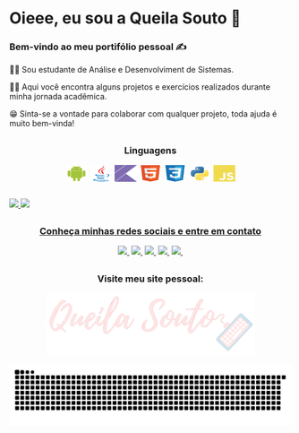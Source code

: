 


<h1> Oieee, eu sou a Queila Souto 👋</h1>
 <h3> Bem-vindo ao meu portifólio pessoal ✍</h3>
  <p>👩‍🎓 Sou estudante de Análise e Desenvolviment de Sistemas.
  <p>👩‍💻 Aqui você encontra alguns projetos e exercícios realizados durante minha jornada acadêmica.
  <p>😁 Sinta-se a vontade para colaborar com qualquer projeto, toda ajuda é muito bem-vinda!


##

<div align=center style="display: inline_block">
 <h3> Linguagens </h3>

  <img align="center" height="30" width="40" src="https://github.com/devicons/devicon/blob/master/icons/android/android-plain.svg" >
  <img align="center" height="30" width="40" src="https://github.com/devicons/devicon/blob/master/icons/java/java-original.svg">
  <img align="center" height="30" width="40" src="https://github.com/devicons/devicon/blob/master/icons/kotlin/kotlin-plain.svg">
  <img align="center" height="30" width="40" src="https://raw.githubusercontent.com/devicons/devicon/master/icons/html5/html5-original.svg">
  <img align="center" height="30" width="40" src="https://raw.githubusercontent.com/devicons/devicon/master/icons/css3/css3-original.svg">
  <img align="center" height="30" width="40" src="https://raw.githubusercontent.com/devicons/devicon/master/icons/python/python-original.svg">
  <img align="center" height="30" width="40" src="https://raw.githubusercontent.com/devicons/devicon/master/icons/javascript/javascript-plain.svg">
</div>

##

<div align=left style="display: inline_block">
  <a href="https://github.com/Queila-Souto">
<img height="180em" src="https://github-readme-stats.vercel.app/api?username=queila-souto&show_icons=true&theme=cobalt&include_all_commits=true&count_private=true"/>  
<img height="180em" src="https://github-readme-stats.vercel.app/api/top-langs/?username=queila-souto&layout=compact&langs_count=7&theme=cobalt"/>
</div>


##

<div align=center> 
<h3>Conheça minhas redes sociais e entre em contato </h3>
  <a href="https://www.linkedin.com/in/queila-souto-802aa71b5/" target="_blank"><img  height="40"  src="https://cdn2.iconfinder.com/data/icons/social-media-applications/64/social_media_applications_14-linkedin-512.png" target="_blank">&nbsp</a>
  <a href="https://www.instagram.com/queila_ms/" target="_blank"><img  height="40"  src="https://cdn4.iconfinder.com/data/icons/social-messaging-ui-color-shapes-2-free/128/social-instagram-new-circle-512.png" target="_blank">&nbsp</a>
  <a href="https://www.youtube.com/channel/UCRInCxzAFCL0c_g0_roOCKQ" target="_blank"><img  height="40"  src="https://cdn0.iconfinder.com/data/icons/social-flat-rounded-rects/512/youtube_v2-512.png" target="_blank">&nbsp</a>
  <a href="mailto:monteiro_queila@gmail.com" target="_blank"><img  height="40"  src="https://cdn3.iconfinder.com/data/icons/logos-brands-3/24/logo_brand_brands_logos_gmail-512.png">&nbsp</a>
  <a href="http://api.whatsapp.com/send?phone=5512996744079" target="_blank"><img  height="40"  src="https://cdn2.iconfinder.com/data/icons/social-media-applications/64/social_media_applications_23-whatsapp-512.png">&nbsp</a>
 
</div>

##

<div align=center> 
<h3>Visite meu site pessoal:</h3>
  <div align=center>
 	<a href="http://queilasouto.mypressonline.com/#" target="_blank"><img src="https://github.com/Queila-Souto/SitePessoal/blob/main/img/logo%20_comp.png" target="_blank"></a>
<br> </div>
<div> 

  ![Snake animation](https://github.com/queila-souto/queila-souto/blob/output/github-contribution-grid-snake.svg)
 <div> 

